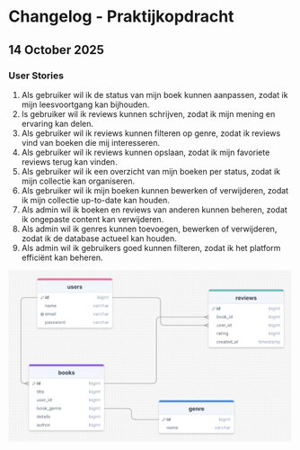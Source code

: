 # Changelog - Praktijkopdracht

## 14 October 2025

### User Stories
1. Als gebruiker wil ik de status van mijn boek kunnen aanpassen, zodat ik mijn leesvoortgang kan bijhouden.
2. ls gebruiker wil ik reviews kunnen schrijven, zodat ik mijn mening en ervaring kan delen.
3. Als gebruiker wil ik reviews kunnen filteren op genre, zodat ik reviews vind van boeken die mij interesseren.
4. Als gebruiker wil ik reviews kunnen opslaan, zodat ik mijn favoriete reviews terug kan vinden.
5. Als gebruiker wil ik een overzicht van mijn boeken per status, zodat ik mijn collectie kan organiseren.
6. Als gebruiker wil ik mijn boeken kunnen bewerken of verwijderen, zodat ik mijn collectie up-to-date kan houden.
7. Als admin wil ik boeken en reviews van anderen kunnen beheren, zodat ik ongepaste content kan verwijderen.
8. Als admin wil ik genres kunnen toevoegen, bewerken of verwijderen, zodat ik de database actueel kan houden.
9. Als admin wil ik gebruikers goed kunnen filteren, zodat ik het platform efficiënt kan beheren.

![erd.png](./images/erd.png)


